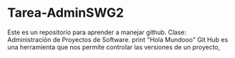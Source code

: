 # Tarea-AdminSWG2
Este es un repositorio para aprender a manejar github. Clase: Administración de Proyectos de Software.
print "Hola Mundooo"
Git Hub es una herramienta que nos permite controlar las versiones de un proyecto,
